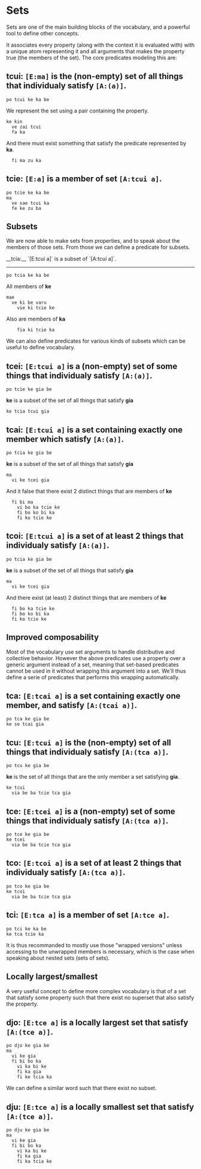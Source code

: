 # Sets

Sets are one of the main building blocks of the vocabulary, and a powerful tool
to define other concepts.

It associates every property (along with the context it is evaluated with) with
a unique atom representing it and all arguments that makes the property true (the
members of the set). The core predicates modeling this are:

<spoiler>

__tcui:__ `[E:ma]` is the (non-empty) set of all things that individualy satisfy
`[A:(a)]`.
---
```
po tcui ke ka be
```

We represent the set using a pair containing the property.

```
ke kin
  ve zai tcui
  fa ka
```

And there must exist something that satisfy the predicate represented by __ka__.

```
  fi ma zu ka
```

</spoiler>

<spoiler>

__tcie:__ `[E:a]` is a member of set `[A:tcui a]`.
---
```
po tcie ke ka be
ma
  ve sae tcui ka
  fe ke zu ba
```

</spoiler>

## Subsets

We are now able to make sets from properties, and to speak about the members
of those sets. From those we can define a predicate for subsets.

<spoiler>
__tcia:__ `[E:tcui a]` is a subset of `[A:tcui a]`.

---
```  
po tcia ke ka be  
```  
 
All members of __ke__  
 
```  
mae  
  ve ki be varu   
    vie ki tcie ke  
```  
 
Also are members of __ka__  
 
```  
    fia ki tcie ka  
```  
</spoiler>

We can also define predicates for various kinds of subsets which can be useful
to define vocabulary.

<spoiler>

__tcei:__ `[E:tcui a]` is a (non-empty) set of some things that individualy satisfy `[A:(a)]`.
---
```
po tcie ke gia be 
``` 

__ke__ is a subset of the set of all things that satisfy __gia__ 

``` 
ke tcia tcui gia 
``` 
</spoiler>

<spoiler>

__tcai:__ `[E:tcui a]` is a set containing exactly one member which satisfy `[A:(a)]`.
---
```
po tcia ke gia be 
``` 

__ke__ is a subset of the set of all things that satisfy __gia__ 

``` 
ma 
  vi ke tcei gia 
``` 
 
And it false that there exist 2 distinct things that are members of __ke__  
 
``` 
  fi bi ma 
    vi bo ka tcie ke 
    fi bo ko bi ka 
    fi ko tcie ke 
``` 
</spoiler>

<spoiler>

__tcoi:__ `[E:tcui a]` is a set of at least 2 things that individualy satisfy `[A:(a)]`.
---
```
po tcia ke gia be 
``` 

__ke__ is a subset of the set of all things that satisfy __gia__ 

``` 
ma 
  vi ke tcei gia 
``` 
 
And there exist (at least) 2 distinct things that are members of __ke__  
 
``` 
  fi bo ka tcie ke 
  fi bo ko bi ka 
  fi ko tcie ke 
``` 
</spoiler>

## Improved composability

Most of the vocabulary use set arguments to handle distributive and collective
behavior. However the above predicates use a property over a generic argument
instead of a set, meaning that set-based predicates cannot be used in it
without wrapping this argument into a set. We'll thus define a serie of
predicates that performs this wrapping automatically.

<spoiler>

__tca:__ `[E:tcai a]` is a set containing exactly one member, and satisfy `[A:(tcai a)]`.
---
```
po tca ke gia be
ke se tcai gia
```
</spoiler>

<spoiler>

__tcu:__ `[E:tcui a]` is the (non-empty) set of all things that individualy satisfy `[A:(tca a)]`.
---
```
po tcu ke gia be 
``` 

__ke__ is the set of all things that are the only member a set satisfying __gia__. 

``` 
ke tcui 
  via be ba tcie tca gia 
``` 
</spoiler>

<spoiler>

__tce:__ `[E:tcei a]` is a (non-empty) set of some things that individualy satisfy `[A:(tca a)]`.
---
```
po tce ke gia be
ke tcei
  via be ba tcie tca gia
```
</spoiler>

<spoiler>

__tco:__ `[E:tcoi a]` is a set of at least 2 things that individualy satisfy `[A:(tca a)]`. 
---
``` 
po tco ke gia be 
ke tcoi 
  via be ba tcie tca gia 
``` 
</spoiler>

<spoiler>

__tci:__ `[E:tca a]` is a member of set `[A:tce a]`. 
---
``` 
po tci ke ka be 
ke tca tcie ka 
``` 
</spoiler>

It is thus recommanded to mostly use those "wrapped versions" unless accessing
to the unwrapped members is necessary, which is the case when speaking about
nested sets (sets of sets). 

## Locally largest/smallest

A very useful concept to define more complex vocabulary is that of a set that
satisfy some property such that there exist no superset that also satisfy the
property.

<spoiler>

__djo:__ `[E:tce a]` is a locally largest set that satisfy `[A:(tce a)]`.
---
```
po djo ke gia be
ma
  vi ke gia
  fi bi bo ka
    vi ka bi ke
    fi ka gia
    fi ke tcia ka
```
</spoiler>

We can define a similar word such that there exist no subset.

<spoiler>

__dju:__ `[E:tce a]` is a locally smallest set that satisfy `[A:(tce a)]`.
---
```
po dju ke gia be
ma
  vi ke gia
  fi bi bo ka
    vi ka bi ke
    fi ka gia
    fi ka tcia ke
```
</spoiler>